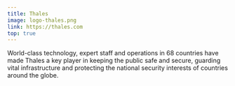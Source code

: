 ```yaml
---
title: Thales
image: logo-thales.png
link: https://thales.com
top: true
---
```


World-class technology, expert staff and operations in 68 countries have made Thales a key player in keeping the public safe and secure, guarding vital infrastructure and protecting the national security interests of countries around the globe.
